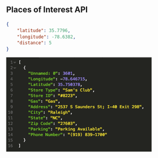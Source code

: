 ## Places of Interest API

~~~json
{
	"latitude": 35.7796, 
	"longitude": -78.6382,
	"distance": 5
}
~~~

![](Pictures/post_request.png)